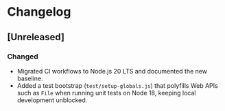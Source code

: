 # Changelog

## [Unreleased]
### Changed
- Migrated CI workflows to Node.js 20 LTS and documented the new baseline.
- Added a test bootstrap (`test/setup-globals.js`) that polyfills Web APIs such as
  `File` when running unit tests on Node 18, keeping local development unblocked.
